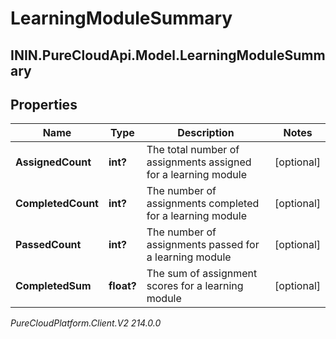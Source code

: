 # LearningModuleSummary

## ININ.PureCloudApi.Model.LearningModuleSummary

## Properties

|Name | Type | Description | Notes|
|------------ | ------------- | ------------- | -------------|
| **AssignedCount** | **int?** | The total number of assignments assigned for a learning module | [optional] |
| **CompletedCount** | **int?** | The number of assignments completed for a learning module | [optional] |
| **PassedCount** | **int?** | The number of assignments passed for a learning module | [optional] |
| **CompletedSum** | **float?** | The sum of assignment scores for a learning module | [optional] |



_PureCloudPlatform.Client.V2 214.0.0_
